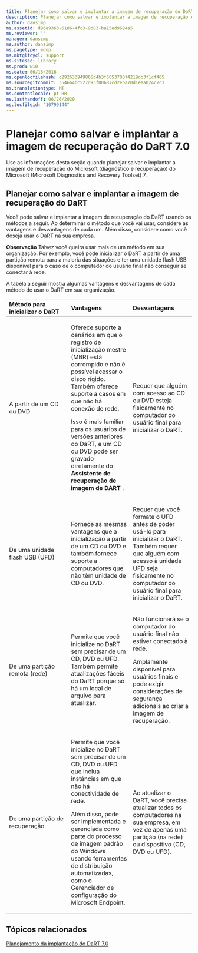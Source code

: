 ```yaml
---
title: Planejar como salvar e implantar a imagem de recuperação do DaRT 7.0
description: Planejar como salvar e implantar a imagem de recuperação do DaRT 7.0
author: dansimp
ms.assetid: d96e9363-6186-4fc3-9b83-ba15ed9694a5
ms.reviewer: ''
manager: dansimp
ms.author: dansimp
ms.pagetype: mdop
ms.mktglfcycl: support
ms.sitesec: library
ms.prod: w10
ms.date: 06/16/2016
ms.openlocfilehash: c292633949865d4b3f5053700f4219db3f1cf465
ms.sourcegitcommit: 354664bc527d93f80687cd2eba70d1eea024c7c3
ms.translationtype: MT
ms.contentlocale: pt-BR
ms.lasthandoff: 06/26/2020
ms.locfileid: "10799144"
---
```

# Planejar como salvar e implantar a imagem de recuperação do DaRT 7.0


Use as informações desta seção quando planejar salvar e implantar a imagem de recuperação do Microsoft (diagnóstico e recuperação) do Microsoft (Microsoft Diagnostics and Recovery Toolset) 7.

## Planejar como salvar e implantar a imagem de recuperação do DaRT


Você pode salvar e implantar a imagem de recuperação do DaRT usando os métodos a seguir. Ao determinar o método que você vai usar, considere as vantagens e desvantagens de cada um. Além disso, considere como você deseja usar o DaRT na sua empresa.

**Observação**  Talvez você queira usar mais de um método em sua organização. Por exemplo, você pode inicializar o DaRT a partir de uma partição remota para a maioria das situações e ter uma unidade flash USB disponível para o caso de o computador do usuário final não conseguir se conectar à rede.

 

A tabela a seguir mostra algumas vantagens e desvantagens de cada método de usar o DaRT em sua organização.

<table>
<colgroup>
<col width="33%" />
<col width="33%" />
<col width="33%" />
</colgroup>
<thead>
<tr class="header">
<th align="left">Método para inicializar o DaRT</th>
<th align="left">Vantagens</th>
<th align="left">Desvantagens</th>
</tr>
</thead>
<tbody>
<tr class="odd">
<td align="left"><p>A partir de um CD ou DVD</p></td>
<td align="left"><p>Oferece suporte a cenários em que o registro de inicialização mestre (MBR) está corrompido e não é possível acessar o disco rígido. Também oferece suporte a casos em que não há conexão de rede.</p>
<p>Isso é mais familiar para os usuários de versões anteriores do DaRT, e um CD ou DVD pode ser gravado diretamente do <strong> Assistente de recuperação de imagem de DART </strong> .</p></td>
<td align="left"><p>Requer que alguém com acesso ao CD ou DVD esteja fisicamente no computador do usuário final para inicializar o DaRT.</p></td>
</tr>
<tr class="even">
<td align="left"><p>De uma unidade flash USB (UFD)</p></td>
<td align="left"><p>Fornece as mesmas vantagens que a inicialização a partir de um CD ou DVD e também fornece suporte a computadores que não têm unidade de CD ou DVD.</p></td>
<td align="left"><p>Requer que você formate o UFD antes de poder usá-lo para inicializar o DaRT. Também requer que alguém com acesso à unidade UFD seja fisicamente no computador do usuário final para inicializar o DaRT.</p></td>
</tr>
<tr class="odd">
<td align="left"><p>De uma partição remota (rede)</p></td>
<td align="left"><p>Permite que você inicialize no DaRT sem precisar de um CD, DVD ou UFD. Também permite atualizações fáceis do DaRT porque só há um local de arquivo para atualizar.</p></td>
<td align="left"><p>Não funcionará se o computador do usuário final não estiver conectado à rede.</p>
<p>Amplamente disponível para usuários finais e pode exigir considerações de segurança adicionais ao criar a imagem de recuperação.</p></td>
</tr>
<tr class="even">
<td align="left"><p>De uma partição de recuperação</p></td>
<td align="left"><p>Permite que você inicialize no DaRT sem precisar de um CD, DVD ou UFD que inclua instâncias em que não há conectividade de rede.</p>
<p>Além disso, pode ser implementada e gerenciada como parte do processo de imagem padrão do Windows usando ferramentas de distribuição automatizadas, como o Gerenciador de configuração do Microsoft Endpoint.</p></td>
<td align="left"><p>Ao atualizar o DaRT, você precisa atualizar todos os computadores na sua empresa, em vez de apenas uma partição (na rede) ou dispositivo (CD, DVD ou UFD).</p></td>
</tr>
</tbody>
</table>

 

## Tópicos relacionados


[Planejamento da implantação do DaRT 7.0](planning-to-deploy-dart-70.md)

 

 





